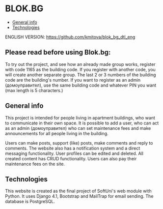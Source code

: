 # BLOK.BG

* [General info](#general-info)
* [Technologies](#technologies)

ENGLISH VERSION: https://github.com/kmitova/blok_bg_dtl_eng

## Please read before using Blok.bg:
To try out the project, and see how an already made group works, register with code 1165 as the building code.
If you register with another code, you will create another separate group. The last 2 or 3 numbers of the building code are the building's number.
If you want to register as an admin (домоуправител), use the same building code and whatever PIN you want (max length is 5 characters.)

## General info
This project is intended for people living in apartment buildings, 
who want to communicate in their own space. It is possible to add a user,
who can act as an admin (домоуправител) who can set maintenance fees 
and make announcements for all people living in the building. 

Users can make posts, support (like) posts, make comments and reply to comments.
The website also has a notification system and a direct messaging functionality.
User profiles can be edited and deleted. All created content has CRUD functionality.
Users can also pay their maintenance fees on the site.

## Technologies
This website is created as the final project of SoftUni's web module with Python.
It uses Django 4.1, Bootstrap and MailTrap for email sending. The database is PostgreSQL.
